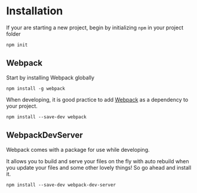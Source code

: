 # Installation

If your are starting a new project, begin by initializing `npm` in your project folder

```
npm init
```

## Webpack



Start by installing Webpack globally

```
npm install -g webpack
```

When developing, it is good practice to add [Webpack](../GLOSSARY.md#Webpack) as a dependency to your project.

```
npm install --save-dev webpack
```

## WebpackDevServer

Webpack comes with a package for use while developing. 

It allows you to build and serve your files on the fly with auto rebuild when you update your files and some other lovely things! 
So go ahead and install it.

```
npm install --save-dev webpack-dev-server
```
